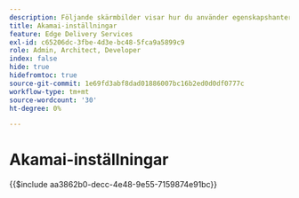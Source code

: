 ```yaml
---
description: Följande skärmbilder visar hur du använder egenskapshanteraren i Akamai för att konfigurera en egenskap för att leverera innehåll. **De väsentliga inställningarna är markerade med en röd cirkel.**
title: Akamai-inställningar
feature: Edge Delivery Services
exl-id: c65206dc-3fbe-4d3e-bc48-5fca9a5899c9
role: Admin, Architect, Developer
index: false
hide: true
hidefromtoc: true
source-git-commit: 1e69fd3abf8dad01886007bc16b2ed0d0df0777c
workflow-type: tm+mt
source-wordcount: '30'
ht-degree: 0%

---
```


# Akamai-inställningar

{{$include aa3862b0-decc-4e48-9e55-7159874e91bc}}
